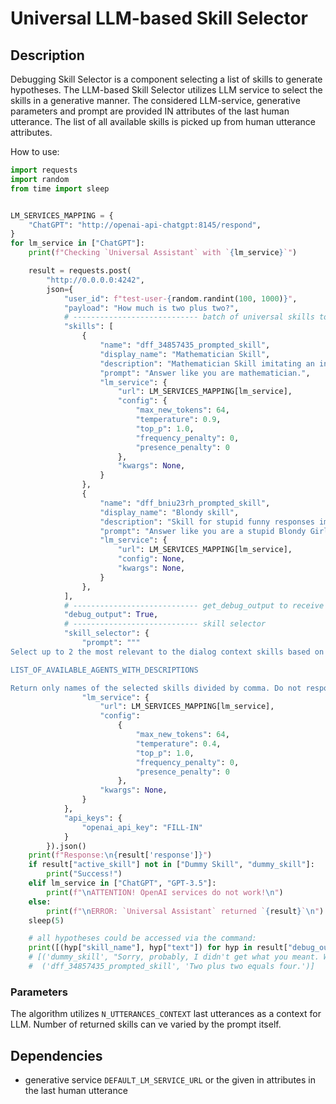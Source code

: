 # Universal LLM-based Skill Selector

## Description

Debugging Skill Selector is a component selecting a list of skills to generate hypotheses.
The LLM-based Skill Selector utilizes LLM service to select the skills in a generative manner.
The considered LLM-service, generative parameters and prompt  are provided IN attributes of 
the last human utterance. The list of all available skills is picked up from human utterance attributes.

How to use:

```python
import requests
import random
from time import sleep


LM_SERVICES_MAPPING = {
    "ChatGPT": "http://openai-api-chatgpt:8145/respond",
}
for lm_service in ["ChatGPT"]:
    print(f"Checking `Universal Assistant` with `{lm_service}`")

    result = requests.post(
        "http://0.0.0.0:4242", 
        json={
            "user_id": f"test-user-{random.randint(100, 1000)}", 
            "payload": "How much is two plus two?",
            # ---------------------------- batch of universal skills to generate hypotheses
            "skills": [
                {
                    "name": "dff_34857435_prompted_skill",
                    "display_name": "Mathematician Skill",
                    "description": "Mathematician Skill imitating an intelligent person.", 
                    "prompt": "Answer like you are mathematician.",
                    "lm_service": {
                        "url": LM_SERVICES_MAPPING[lm_service],
                        "config": {
                            "max_new_tokens": 64,
                            "temperature": 0.9,
                            "top_p": 1.0,
                            "frequency_penalty": 0,
                            "presence_penalty": 0
                        }, 
                        "kwargs": None,
                    }
                },
                {
                    "name": "dff_bniu23rh_prompted_skill",
                    "display_name": "Blondy skill",
                    "description": "Skill for stupid funny responses imitating a blondy girl.",
                    "prompt": "Answer like you are a stupid Blondy Girl.",
                    "lm_service": {
                        "url": LM_SERVICES_MAPPING[lm_service],
                        "config": None, 
                        "kwargs": None,
                    }
                },
            ],
            # ---------------------------- get_debug_output to receive all hypotheses
            "debug_output": True,
            # ---------------------------- skill selector 
            "skill_selector": {
                "prompt": """
Select up to 2 the most relevant to the dialog context skills based on the given short descriptions of abilities of different skills of the assistant.

LIST_OF_AVAILABLE_AGENTS_WITH_DESCRIPTIONS

Return only names of the selected skills divided by comma. Do not respond to the dialog context.""",
                "lm_service": {
                    "url": LM_SERVICES_MAPPING[lm_service],
                    "config": 
                        {
                            "max_new_tokens": 64,
                            "temperature": 0.4,
                            "top_p": 1.0,
                            "frequency_penalty": 0,
                            "presence_penalty": 0
                        },
                    "kwargs": None,
                }
            },
            "api_keys": {
                "openai_api_key": "FILL-IN"
            }
        }).json()
    print(f"Response:\n{result['response']}")
    if result["active_skill"] not in ["Dummy Skill", "dummy_skill"]:
        print("Success!")
    elif lm_service in ["ChatGPT", "GPT-3.5"]:
        print(f"\nATTENTION! OpenAI services do not work!\n")
    else:
        print(f"\nERROR: `Universal Assistant` returned `{result}`\n")
    sleep(5)

    # all hypotheses could be accessed via the command:
    print([(hyp["skill_name"], hyp["text"]) for hyp in result["debug_output"]["hypotheses"]])
    # [('dummy_skill', "Sorry, probably, I didn't get what you meant. What do you want to talk about?"),
    #  ('dff_34857435_prompted_skill', 'Two plus two equals four.')]
```

### Parameters

The algorithm utilizes `N_UTTERANCES_CONTEXT` last utterances as a context for LLM.
Number of returned skills can ve varied by the prompt itself.

## Dependencies

- generative service `DEFAULT_LM_SERVICE_URL` or the given in attributes in the last human utterance